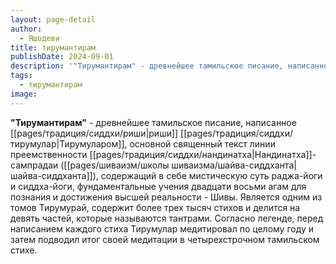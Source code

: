 ```yaml
---
layout: page-detail
author:
  - Яшодеви
title: тирумантирам
publishDate: 2024-09-01
description: '"Тирумантирам" - древнейшее тамильское писание, написанное риши Тирумуларом, основной священный текст линии преемственности Нандинатха-сампрадаи (шайва-сиддханта), содержащий в себе мистическую суть раджа-йоги и сиддха-йоги, фундаментальные учения двадцати восьми агам для познания и достижения высшей реальности - Шивы.'
tags:
  - тирумантирам
image:
---
```

**"Тирумантирам"** - древнейшее тамильское писание, написанное [[pages/традиция/сиддхи/риши|риши]] [[pages/традиция/сиддхи/тирумулар|Тирумуларом]], основной священный текст линии преемственности [[pages/традиция/сиддхи/нандинатха|Нандинатха]]-сампрадаи ([[pages/шиваизм/школы шиваизма/шайва-сиддханта|шайва-сиддханта]]), содержащий в себе мистическую суть раджа-йоги и сиддха-йоги, фундаментальные учения двадцати восьми агам для познания и достижения высшей реальности - Шивы. Является одним из томов Тирумурай, содержит более трех тысяч стихов и делится на девять частей, которые называются тантрами. Согласно легенде, перед написанием каждого стиха Тирумулар медитировал по целому году и затем подводил итог своей медитации в четырехстрочном тамильском стихе.

